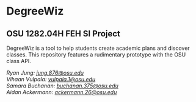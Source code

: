 # DegreeWiz

## OSU 1282.04H FEH SI Project
DegreeWiz is a tool to help students create academic plans and discover classes.
This repository features a rudimentary prototype with the OSU class API.

*Ryan Jung: jung.876@osu.edu*\
*Vihaan Vulpala: vulpala.1@osu.edu*\
*Samara Buchanan: buchanan.375@osu.edu*\
*Aidan Ackermann: ackermann.26@osu.edu*
